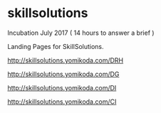 # skillsolutions
Incubation July 2017
( 14 hours to answer a brief )

Landing Pages for SkillSolutions.

http://skillsolutions.yomikoda.com/DRH

http://skillsolutions.yomikoda.com/DG

http://skillsolutions.yomikoda.com/DI

http://skillsolutions.yomikoda.com/CI
